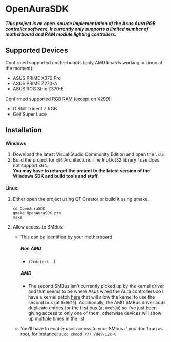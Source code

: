 # OpenAuraSDK
##### This project is an open-source implementation of the Asus Aura RGB controller software.  It currently only supports a limited number of motherboard and RAM module lighting controllers.

## Supported Devices 

Confirmed supported motherboards (only AMD boards working in Linux at the moment):
  - ASUS PRIME X370 Pro
  - ASUS PRIME Z270-A
  - ASUS ROG Strix Z370-E
    
Confirmed supported RGB RAM (except on X299):
  - G.Skill Trident Z RGB
  - Geil Super Luce


## Installation
#### Windows
  1. Download the latest Visual Studio Community Edition and open the `.sln`.<br>
  2. Build the project for `x86` Architecture. The InpOut32 library I use does not support x64.<br>
**You may have to retarget the project to the latest version of the Windows SDK and build tools and stuff.**<br>


#### Linux:
  1. Either open the project using QT Creator or build it using qmake.

    
         cd OpenAuraSDK
         qmake OpenAuraSDK.pro
         make
     

  2. Allow access to SMBus:<br>

     - This can be identified by your motherboard
         ##### Non AMD
          - `i2cdetect -l` 
         ##### AMD 
          - The second SMBus isn't currently picked up by the kernel driver and that seems to be where Asus wired the Aura controllers so I have a kernel patch [here](https://gitlab.com/CalcProgrammer1/OpenAuraSDK/issues/9) that will allow the kernel to use the second bus (at `0x0b20`). Additionally, the AMD SMBus driver adds duplicate entries for the first bus (at `0x0b00`) so I've just been giving access to only one of them, otherwise devices will show up multiple times in the list.

     - You'll have to enable user access to your SMbus if you don't run as root, for instance: `sudo chmod 777 /dev/i2c-0`


